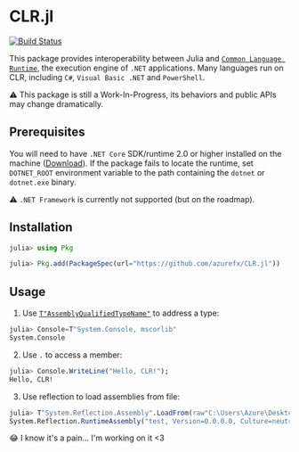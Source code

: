 # CLR.jl

[![Build Status](https://travis-ci.org/azurefx/CLR.jl.svg?branch=master)](https://travis-ci.org/azurefx/CLR.jl)

This package provides interoperability between Julia and [`Common Language Runtime`](https://docs.microsoft.com/dotnet/standard/clr), the execution engine of `.NET` applications. Many languages run on CLR, including `C#`, `Visual Basic .NET` and `PowerShell`.

⚠ This package is still a Work-In-Progress, its behaviors and public APIs may change dramatically.

## Prerequisites

You will need to have `.NET Core` SDK/runtime 2.0 or higher installed on the machine ([Download](https://dotnet.microsoft.com/download)). If the package fails to locate the runtime, set `DOTNET_ROOT` environment variable to the path containing the `dotnet` or `dotnet.exe` binary.

⚠ `.NET Framework` is currently not supported (but on the roadmap).

## Installation

```julia
julia> using Pkg

julia> Pkg.add(PackageSpec(url="https://github.com/azurefx/CLR.jl"))
```

## Usage

1. Use [`T"AssemblyQualifiedTypeName"`](https://docs.microsoft.com/dotnet/standard/assembly/find-fully-qualified-name) to address a type:

```julia
julia> Console=T"System.Console, mscorlib"
System.Console
```

2. Use `.` to access a member:

```julia
julia> Console.WriteLine("Hello, CLR!");
Hello, CLR!
```

3. Use reflection to load assemblies from file:

```julia
julia> T"System.Reflection.Assembly".LoadFrom(raw"C:\Users\Azure\Desktop\test.dll")
System.Reflection.RuntimeAssembly("test, Version=0.0.0.0, Culture=neutral, PublicKeyToken=null")
```

😂 I know it's a pain... I'm working on it <3
